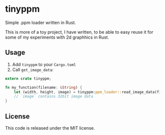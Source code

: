 tinyppm
=======

Simple .ppm loader written in Rust.

This is more of a toy project, I have written, to be able to easy reuse it for some of my experiments with 2d graphhics in Rust.

Usage
-----

1. Add `tinyppm` to your `Cargo.toml`
2. Call `get_image_data`:

```rust
extern crate tinyppm;

fn my_function(filename: &String) {
    let (width, height, image) = tinyppm:ppm_loader::read_image_data(filename);
    // `image` contains 32bit image data
}

```

License
-------
This code is released under the MIT license.
